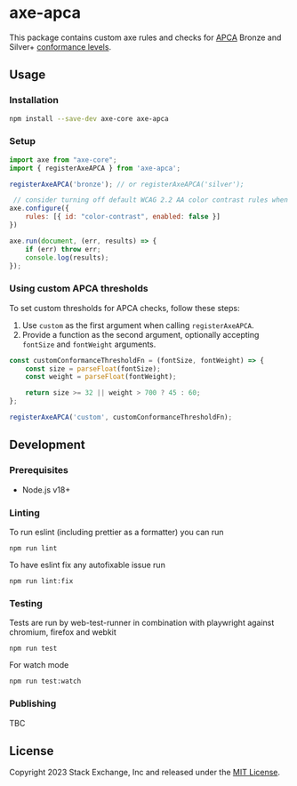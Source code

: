 # axe-apca

This package contains custom axe rules and checks for [APCA](https://readtech.org/) Bronze and Silver+ [conformance levels](https://readtech.org/ARC/tests/visual-readability-contrast/?tn=criterion).

## Usage

### Installation

```bash
npm install --save-dev axe-core axe-apca
```

### Setup

```js
import axe from "axe-core";
import { registerAxeAPCA } from 'axe-apca';

registerAxeAPCA('bronze'); // or registerAxeAPCA('silver');

 // consider turning off default WCAG 2.2 AA color contrast rules when using APCA
axe.configure({
    rules: [{ id: "color-contrast", enabled: false }]
})

axe.run(document, (err, results) => {
    if (err) throw err;
    console.log(results);
});
```

### Using custom APCA thresholds

To set custom thresholds for APCA checks, follow these steps:

1. Use `custom` as the first argument when calling `registerAxeAPCA`.
1. Provide a function as the second argument, optionally accepting `fontSize` and `fontWeight` arguments.


```js
const customConformanceThresholdFn = (fontSize, fontWeight) => {
    const size = parseFloat(fontSize);
    const weight = parseFloat(fontWeight);

    return size >= 32 || weight > 700 ? 45 : 60;
};

registerAxeAPCA('custom', customConformanceThresholdFn);
```

## Development

### Prerequisites

- Node.js v18+

### Linting
To run eslint (including prettier as a formatter) you can run
```
npm run lint
```
To have eslint fix any autofixable issue run
```
npm run lint:fix
```

### Testing

Tests are run by web-test-runner in combination with playwright against chromium, firefox and webkit

```
npm run test
```

For watch mode
```
npm run test:watch
```

### Publishing

TBC

## License
Copyright 2023 Stack Exchange, Inc and released under the [MIT License](/LICENSE.MD).